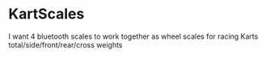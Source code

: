 # KartScales
I want 4 bluetooth scales to work together as wheel scales for racing Karts total/side/front/rear/cross weights
